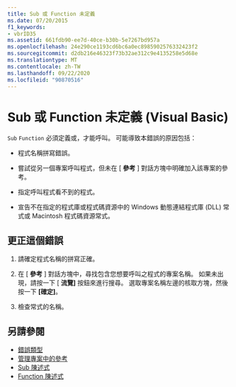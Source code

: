 ```yaml
---
title: Sub 或 Function 未定義
ms.date: 07/20/2015
f1_keywords:
- vbrID35
ms.assetid: 661fdb90-ee7d-40ce-b30b-5e7267bd957a
ms.openlocfilehash: 24e290ce1193cd6bc6a0ec8985902576332423f2
ms.sourcegitcommit: d2db216e46323f73b32ae312c9e4135258e5d68e
ms.translationtype: MT
ms.contentlocale: zh-TW
ms.lasthandoff: 09/22/2020
ms.locfileid: "90870516"
---
```

# <a name="sub-or-function-not-defined-visual-basic"></a>Sub 或 Function 未定義 (Visual Basic)

`Sub` `Function` 必須定義或，才能呼叫。 可能導致本錯誤的原因包括：  
  
- 程式名稱拼寫錯誤。  
  
- 嘗試從另一個專案呼叫程式，但未在 [ **參考** ] 對話方塊中明確加入該專案的參考。  
  
- 指定呼叫程式看不到的程式。  
  
- 宣告不在指定的程式庫或程式碼資源中的 Windows 動態連結程式庫 (DLL) 常式或 Macintosh 程式碼資源常式。  
  
## <a name="to-correct-this-error"></a>更正這個錯誤  
  
1. 請確定程式名稱的拼寫正確。  
  
2. 在 [ **參考** ] 對話方塊中，尋找包含您想要呼叫之程式的專案名稱。 如果未出現，請按一下 [ **流覽]** 按鈕來進行搜尋。 選取專案名稱左邊的核取方塊，然後按一下 **[確定]**。  
  
3. 檢查常式的名稱。  
  
## <a name="see-also"></a>另請參閱

- [錯誤類型](../../programming-guide/language-features/error-types.md)
- [管理專案中的參考](/visualstudio/ide/managing-references-in-a-project)
- [Sub 陳述式](../statements/sub-statement.md)
- [Function 陳述式](../statements/function-statement.md)
